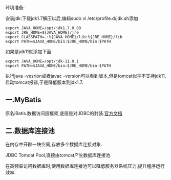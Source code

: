 环境准备:

安装jdk:下载jdk1.7解压以后,编辑sudo vi /etc/profile.d/jdk.sh添加

```
export JAVA_HOME=/opt/jdk1.7.0_80
export JRE_HOME=${JAVA_HOME}/jre
export CLASSPATH=.:%{JAVA_HOME}/lib:%{JRE_HOME}/lib
export PATH=$JAVA_HOME/bin:$JRE_HOME/bin:$PATH
```

如果是jdk11就添加下面

```
export JAVA_HOME=/opt/jdk-11.0.1 
export PATH=$JAVA_HOME/bin:$JRE_HOME/bin:$PATH
```

执行java -vesrion或者javac -version可以看到版本,但是tomcat似乎不支持jdk11,启动tomcat报错,于是降低版本到jdk1.7.

## 一.MyBatis

原名iBatis.数据访问层框架,底层是对JDBC的封装.[官方文档](http://www.mybatis.org/mybatis-3/zh/index.html)

## 二.数据库连接池

在内存中开辟一块空间,存放多个数据库连接对象.

JDBC Tomcat Pool,直接由tomcat产生数据库连接池.

在高频率访问数据库时,使用数据库连接池可以降低服务器系统压力,提升程序运行效率.
